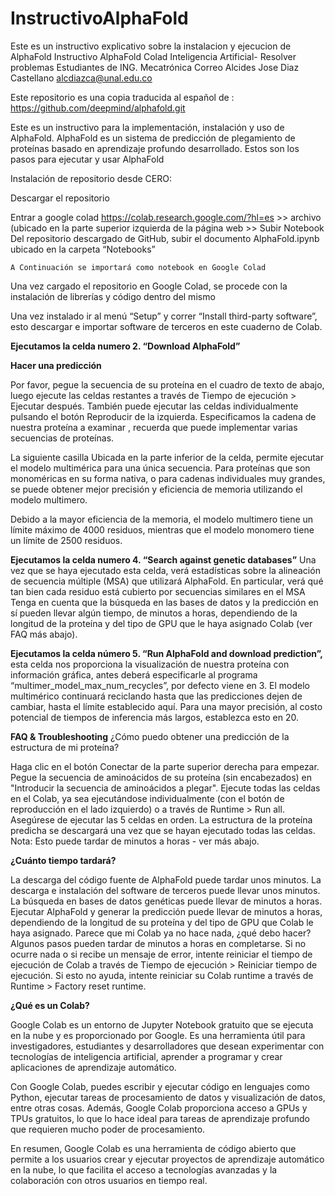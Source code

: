 # InstructivoAlphaFold
Este es un instructivo explicativo sobre la instalacion y ejecucion de AlphaFold
Instructivo AlphaFold Colad
Inteligencia Artificial-  Resolver problemas
Estudiantes de ING. Mecatrónica
Correo
 Alcides Jose Diaz Castellano
alcdiazca@unal.edu.co

Este repositorio es una copia traducida al español de : https://github.com/deepmind/alphafold.git




Este es un instructivo para la implementación, instalación y uso de AlphaFold.
AlphaFold es un sistema de predicción de plegamiento de proteínas basado en aprendizaje profundo desarrollado. Estos son los pasos para ejecutar y usar AlphaFold

Instalación de repositorio desde CERO:


Descargar el repositorio

Entrar a google colad https://colab.research.google.com/?hl=es >> archivo (ubicado en la parte superior izquierda de la página web >> Subir Notebook
Del repositorio descargado de GitHub, subir el documento AlphaFold.ipynb ubicado en la carpeta “Notebooks”

	A Continuación se importará como notebook en Google Colad


Una vez cargado el repositorio en Google Colad, se procede con la instalación de librerías y código dentro del mismo


Una vez instalado ir al menú “Setup”  y correr “Install third-party software”, esto  descargar e importar software de terceros en este cuaderno de Colab.


**Ejecutamos la celda numero 2. “Download AlphaFold”**

**Hacer una predicción**

Por favor, pegue la secuencia de su proteína en el cuadro de texto de abajo, luego ejecute las celdas restantes a través de Tiempo de ejecución > Ejecutar después. También puede ejecutar las celdas individualmente pulsando el botón Reproducir de la izquierda.
Especificamos la cadena de nuestra proteína a examinar , recuerda que puede implementar varias secuencias de proteínas.


La siguiente casilla  Ubicada en la parte inferior de la celda, permite ejecutar el modelo multimérica para una única secuencia. Para proteínas que son monoméricas en su forma nativa, o para cadenas individuales muy grandes, se puede obtener mejor precisión y eficiencia de memoria utilizando el modelo multimero.

Debido a la mayor eficiencia de la memoria, el modelo multimero tiene un límite máximo de 4000 residuos, mientras que el modelo monomero tiene un límite de 2500 residuos.

**Ejecutamos la celda numero 4. “Search against genetic databases”**
Una vez que se haya ejecutado esta celda, verá estadísticas sobre la alineación de secuencia múltiple (MSA) que utilizará AlphaFold. En particular, verá qué tan bien cada residuo está cubierto por secuencias similares en el MSA
Tenga en cuenta que la búsqueda en las bases de datos y la predicción en sí pueden llevar algún tiempo, de minutos a horas, dependiendo de la longitud de la proteína y del tipo de GPU que le haya asignado Colab (ver FAQ más abajo).



**Ejecutamos la celda número 5. “Run AlphaFold and download prediction”,** esta celda nos proporciona la visualización de nuestra proteína con información gráfica, antes deberá especificarle al programa “multimer_model_max_num_recycles”, por defecto viene en 3.
El modelo multimérico continuará reciclando hasta que las predicciones dejen de cambiar, hasta el límite establecido aquí. Para una mayor precisión, al costo potencial de tiempos de inferencia más largos, establezca esto en 20.







**FAQ & Troubleshooting**
¿Cómo puedo obtener una predicción de la estructura de mi proteína?


Haga clic en el botón Conectar de la parte superior derecha para empezar.
Pegue la secuencia de aminoácidos de su proteína (sin encabezados) en "Introducir la secuencia de aminoácidos a plegar".
Ejecute todas las celdas en el Colab, ya sea ejecutándose individualmente (con el botón de reproducción en el lado izquierdo) o a través de Runtime > Run all. Asegúrese de ejecutar las 5 celdas en orden.
La estructura de la proteína predicha se descargará una vez que se hayan ejecutado todas las celdas. Nota: Esto puede tardar de minutos a horas - ver más abajo.


**¿Cuánto tiempo tardará?**

La descarga del código fuente de AlphaFold puede tardar unos minutos.
La descarga e instalación del software de terceros puede llevar unos minutos.
La búsqueda en bases de datos genéticas puede llevar de minutos a horas.
Ejecutar AlphaFold y generar la predicción puede llevar de minutos a horas, dependiendo de la longitud de su proteína y del tipo de GPU que Colab le haya asignado.
Parece que mi Colab ya no hace nada, ¿qué debo hacer?
Algunos pasos pueden tardar de minutos a horas en completarse.
Si no ocurre nada o si recibe un mensaje de error, intente reiniciar el tiempo de ejecución de Colab a través de Tiempo de ejecución > Reiniciar tiempo de ejecución.
Si esto no ayuda, intente reiniciar su Colab runtime a través de Runtime > Factory reset runtime.


**¿Qué es un Colab?**

Google Colab es un entorno de Jupyter Notebook gratuito que se ejecuta en la nube y es proporcionado por Google. Es una herramienta útil para investigadores, estudiantes y desarrolladores que desean experimentar con tecnologías de inteligencia artificial, aprender a programar y crear aplicaciones de aprendizaje automático.

Con Google Colab, puedes escribir y ejecutar código en lenguajes como Python, ejecutar tareas de procesamiento de datos y visualización de datos, entre otras cosas. Además, Google Colab proporciona acceso a GPUs y TPUs gratuitos, lo que lo hace ideal para tareas de aprendizaje profundo que requieren mucho poder de procesamiento.

En resumen, Google Colab es una herramienta de código abierto que permite a los usuarios crear y ejecutar proyectos de aprendizaje automático en la nube, lo que facilita el acceso a tecnologías avanzadas y la colaboración con otros usuarios en tiempo real.





 




